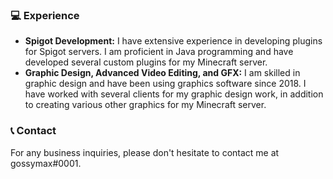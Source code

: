 ### 💻 Experience

- **Spigot Development:** I have extensive experience in developing plugins for Spigot servers. I am proficient in Java programming and have developed several custom plugins for my Minecraft server.
- **Graphic Design, Advanced Video Editing, and GFX:** I am skilled in graphic design and have been using graphics software since 2018. I have worked with several clients for my graphic design work, in addition to creating various other graphics for my Minecraft server.

### 📞 Contact

For any business inquiries, please don't hesitate to contact me at gossymax#0001.

